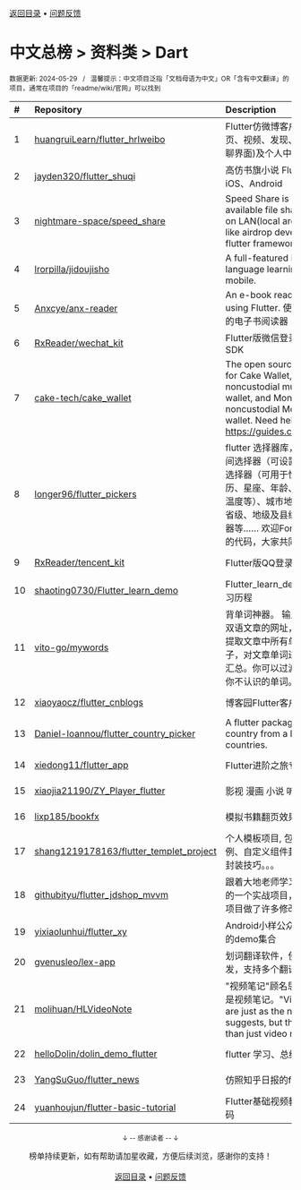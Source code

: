 <a href="https://github.com/GrowingGit/GitHub-Chinese-Top-Charts#github中文排行榜">返回目录</a> • <a href="/content/docs/feedback.md">问题反馈</a>

# 中文总榜 > 资料类 > Dart
<sub>数据更新: 2024-05-29&nbsp;&nbsp;&nbsp;/&nbsp;&nbsp;&nbsp;温馨提示：中文项目泛指「文档母语为中文」OR「含有中文翻译」的项目，通常在项目的「readme/wiki/官网」可以找到</sub>

|#|Repository|Description|Stars|Updated|
|:-|:-|:-|:-|:-|
|1|[huangruiLearn/flutter_hrlweibo](https://github.com/huangruiLearn/flutter_hrlweibo)|Flutter仿微博客户端,  包含首页、视频、发现、消息(仿微博聊界面)及个人中心模块|2765|2024-05-22|
|2|[jayden320/flutter_shuqi](https://github.com/jayden320/flutter_shuqi)|高仿书旗小说 Flutter版，支持iOS、Android|2691|2023-12-18|
|3|[nightmare-space/speed_share](https://github.com/nightmare-space/speed_share)|Speed Share is a highly available file sharing terminal on LAN(local area network) like airdrop developed by flutter framework.|855|2024-05-24|
|4|[lrorpilla/jidoujisho](https://github.com/lrorpilla/jidoujisho)|A full-featured immersion language learning suite for mobile.|777|2024-03-08|
|5|[Anxcye/anx-reader](https://github.com/Anxcye/anx-reader)|An e-book reader written using Flutter. 使用Flutter编写的电子书阅读器|757|2024-05-27|
|6|[RxReader/wechat_kit](https://github.com/RxReader/wechat_kit)|Flutter版微信登录/分享/支付 SDK|690|2024-04-08|
|7|[cake-tech/cake_wallet](https://github.com/cake-tech/cake_wallet)|The open source repository for Cake Wallet, a noncustodial multi-currency wallet, and Monero.com, a noncustodial Monero-only wallet. Need help? Check out https://guides.cakewallet.com|548|2024-05-28|
|8|[longer96/flutter_pickers](https://github.com/longer96/flutter_pickers)|flutter 选择器库，包括日期及时间选择器（可设置范围）、单项选择器（可用于性别、民族、学历、星座、年龄、身高、体重、温度等）、城市地址选择器（分省级、地级及县级）、多项选择器等…… 欢迎Fork & pr贡献您的代码，大家共同学习|274|2023-11-29|
|9|[RxReader/tencent_kit](https://github.com/RxReader/tencent_kit)|Flutter版QQ登录/分享|234|2024-02-23|
|10|[shaoting0730/Flutter_learn_demo](https://github.com/shaoting0730/Flutter_learn_demo)|Flutter_learn_demo  Flutter学习历程|199|2024-05-16|
|11|[vito-go/mywords](https://github.com/vito-go/mywords)|背单词神器。 输入一个英语或双语文章的网址，本工具将自动提取文章中所有单词及其所在句子，对文章单词进行去重、统计汇总。你可以过滤筛选只显示出你不认识的单词。|142|2024-04-29|
|12|[xiaoyaocz/flutter_cnblogs](https://github.com/xiaoyaocz/flutter_cnblogs)|博客园Flutter客户端|111|2023-12-07|
|13|[Daniel-Ioannou/flutter_country_picker](https://github.com/Daniel-Ioannou/flutter_country_picker)|A flutter package to select a country from a list of countries.|106|2024-05-20|
|14|[xiedong11/flutter_app](https://github.com/xiedong11/flutter_app)|Flutter进阶之旅专栏|98|2024-02-02|
|15|[xiaojia21190/ZY_Player_flutter](https://github.com/xiaojia21190/ZY_Player_flutter)|影视 漫画 小说 听书 |68|2024-03-07|
|16|[lixp185/bookfx](https://github.com/lixp185/bookfx)|模拟书籍翻页效果|67|2023-12-07|
|17|[shang1219178163/flutter_templet_project](https://github.com/shang1219178163/flutter_templet_project)| 个人模板项目, 包含组件使用示例、自定义组件封装、代码优化封装技巧。。。|53|2024-05-28|
|18|[githubityu/flutter_jdshop_mvvm](https://github.com/githubityu/flutter_jdshop_mvvm)|跟着大地老师学习的,模仿京东的一个实战项目，但是根据实际项目做了许多修改和优化|52|2024-01-03|
|19|[yixiaolunhui/flutter_xy](https://github.com/yixiaolunhui/flutter_xy)|Android小样公众号对应Flutter的demo集合|28|2024-05-18|
|20|[gvenusleo/lex-app](https://github.com/gvenusleo/lex-app)|划词翻译软件，使用 Flutter 开发，支持多个翻译模型|14|2024-03-04|
|21|[molihuan/HLVideoNote](https://github.com/molihuan/HLVideoNote)|"视频笔记"顾名思义，但不仅仅是视频笔记。"Video notes" are just as the name suggests, but they are more than just video notes.|14|2024-05-24|
|22|[helloDolin/dolin_demo_flutter](https://github.com/helloDolin/dolin_demo_flutter)|flutter 学习、总结、提高|10|2024-05-25|
|23|[YangSuGuo/flutter_news](https://github.com/YangSuGuo/flutter_news)|仿照知乎日报的flutter项目|7|2024-03-04|
|24|[yuanhoujun/flutter-basic-tutorial](https://github.com/yuanhoujun/flutter-basic-tutorial)|Flutter基础视频教程课件以及源码|6|2024-05-09|

<div align="center">
    <p><sub>↓ -- 感谢读者 -- ↓</sub></p>
    榜单持续更新，如有帮助请加星收藏，方便后续浏览，感谢你的支持！
</div>

<br/>

<div align="center"><a href="https://github.com/GrowingGit/GitHub-Chinese-Top-Charts#github中文排行榜">返回目录</a> • <a href="/content/docs/feedback.md">问题反馈</a></div>
